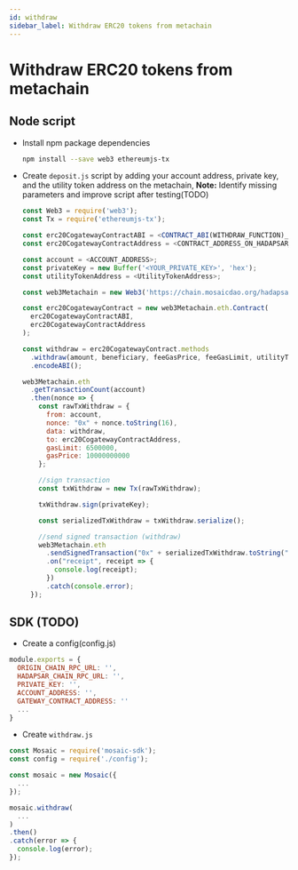 ```yaml
---
id: withdraw
sidebar_label: Withdraw ERC20 tokens from metachain
---
```


# Withdraw ERC20 tokens from metachain

## Node script

  - Install npm package dependencies
    ```sh
    npm install --save web3 ethereumjs-tx
    ```
  - Create `deposit.js` script by adding your account address, private key, and the utility token address on the metachain,
    **Note:** Identify missing parameters and improve script after testing(TODO)

    ```js
    const Web3 = require('web3');
    const Tx = require('ethereumjs-tx');

    const erc20CogatewayContractABI = <CONTRACT_ABI(WITHDRAW_FUNCTION)_ON_HADAPSAR_TESTNET>;
    const erc20CogatewayContractAddress = <CONTRACT_ADDRESS_ON_HADAPSAR_TESTNET>;

    const account = <ACCOUNT_ADDRESS>;
    const privateKey = new Buffer('<YOUR_PRIVATE_KEY>', 'hex');
    const utilityTokenAddress = <UtilityTokenAddress>;

    const web3Metachain = new Web3('https://chain.mosaicdao.org/hadapsar');

    const erc20CogatewayContract = new web3Metachain.eth.Contract(
      erc20CogatewayContractABI,
      erc20CogatewayContractAddress
    );

    const withdraw = erc20CogatewayContract.methods
      .withdraw(amount, beneficiary, feeGasPrice, feeGasLimit, utilityTokenAddress)
      .encodeABI();

    web3Metachain.eth
      .getTransactionCount(account)
      .then(nonce => {
        const rawTxWithdraw = {
          from: account,
          nonce: "0x" + nonce.toString(16),
          data: withdraw,
          to: erc20CogatewayContractAddress,
          gasLimit: 6500000,
          gasPrice: 10000000000
        };

        //sign transaction
        const txWithdraw = new Tx(rawTxWithdraw);

        txWithdraw.sign(privateKey);

        const serializedTxWithdraw = txWithdraw.serialize();

        //send signed transaction (withdraw)
        web3Metachain.eth
          .sendSignedTransaction("0x" + serializedTxWithdraw.toString("hex"))
          .on("receipt", receipt => {
            console.log(receipt);
          })
          .catch(console.error);
      });
    ```

## SDK (TODO)

  - Create a config(config.js)

  ```js
  module.exports = {
    ORIGIN_CHAIN_RPC_URL: '',
    HADAPSAR_CHAIN_RPC_URL: '',
    PRIVATE_KEY: '',
    ACCOUNT_ADDRESS: '',
    GATEWAY_CONTRACT_ADDRESS: ''
    ...
  }
  ```

  - Create `withdraw.js`

  ```js
  const Mosaic = require('mosaic-sdk');
  const config = require('./config');

  const mosaic = new Mosaic({
    ...
  });

  mosaic.withdraw(
    ...
  )
  .then()
  .catch(error => {
    console.log(error);
  });
  ```
